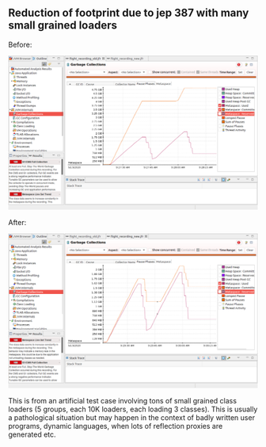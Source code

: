 ## Reduction of footprint due to jep 387 with many small grained loaders

Before:

![Before](./old.png "Before")

After:

![After](./new.png "After")

This is from an artificial test case involving tons of small grained class loaders (5 groups, each 10K loaders, each loading 3 classes). This is usually a pathological situation but may happen in the context of badly written user programs, dynamic languages, when lots of reflection proxies are generated etc.



